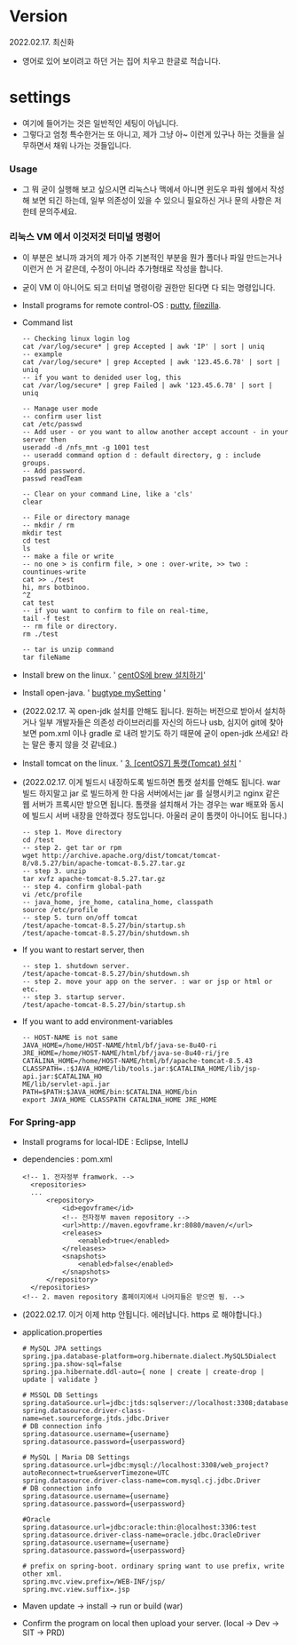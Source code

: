 # Version
2022.02.17. 최신화
- 영어로 있어 보이려고 하던 거는 집어 치우고 한글로 적습니다.

# settings
- 여기에 들어가는 것은 일반적인 세팅이 아닙니다.
- 그렇다고 엄청 특수한거는 또 아니고, 제가 그냥 아~ 이런게 있구나 하는 것들을 실무하면서 채워 나가는 것들입니다.

### Usage
- 그 뭐 굳이 실행해 보고 싶으시면 리눅스나 맥에서 아니면 윈도우 파워 쉘에서 작성해 보면 되긴 하는데, 일부 의존성이 있을 수 있으니 필요하신 거나 문의 사항은 저한테 문의주세요.

### 리눅스 VM 에서 이것저것 터미널 명령어
- 이 부분은 보니까 과거의 제가 아주 기본적인 부분을 뭔가 폴더나 파일 만드는거나 이런거 쓴 거 같은데, 수정이 아니라 추가형태로 작성을 합니다.
- 굳이 VM 이 아니어도 되고 터미널 명령이랑 권한만 된다면 다 되는 명령입니다.
- Install programs for remote control-OS : [putty](https://putty.org/), [filezilla](https://filezilla-project.org/).
- Command list

  ```command shell
  -- Checking linux login log
  cat /var/log/secure* | grep Accepted | awk 'IP' | sort | uniq
  -- example
  cat /var/log/secure* | grep Accepted | awk '123.45.6.78' | sort | uniq
  -- if you want to denided user log, this
  cat /var/log/secure* | grep Failed | awk '123.45.6.78' | sort | uniq
  
  -- Manage user mode
  -- confirm user list
  cat /etc/passwd
  -- Add user - or you want to allow another accept account - in your server then
  useradd -d /nfs_mnt -g 1001 test
  -- useradd command option d : default directory, g : include groups.
  -- Add password.
  passwd readTeam
  
  -- Clear on your command Line, like a 'cls'
  clear
  
  -- File or directory manage
  -- mkdir / rm
  mkdir test
  cd test
  ls
  -- make a file or write
  -- no one > is confirm file, > one : over-write, >> two : countinues-write 
  cat >> ./test
  hi, mrs botbinoo.
  ^Z
  cat test
  -- if you want to confirm to file on real-time,
  tail -f test
  -- rm file or directory.
  rm ./test
  
  -- tar is unzip command
  tar fileName
  ```

- Install brew on the linux. ' [centOS에 brew 설치하기](https://cuter74.tistory.com/35)'

- Install open-java. ' [bugtype mySetting](https://github.com/bugtype/mySetting) '
- (2022.02.17. 꼭 open-jdk 설치를 안해도 됩니다. 원하는 버전으로 받아서 설치하거나 일부 개발자들은 의존성 라이브러리를 자신의 하드나 usb, 심지어 git에 찾아보면 pom.xml 이나 gradle 로 내려 받기도 하기 때문에 굳이 open-jdk 쓰세요! 라는 말은 좋지 않을 것 같네요.)

- Install tomcat on the linux. ' [3. [centOS7] 톰캣(Tomcat) 설치](https://goddaehee.tistory.com/74) '
- (2022.02.17. 이게 빌드시 내장하도록 빌드하면 톰캣 설치를 안해도 됩니다. war 빌드 하지말고 jar 로 빌드하게 한 다음 서버에서는 jar 를 실행시키고 nginx 같은 웹 서버가 프록시만 받으면 됩니다. 톰캣을 설치해서 가는 경우는 war 배포와 동시에 빌드시 서버 내장을 안하겠다 정도입니다. 아울러 굳이 톰캣이 아니어도 됩니다.)

  ```command shell
  -- step 1. Move directory
  cd /test
  -- step 2. get tar or rpm
  wget http://archive.apache.org/dist/tomcat/tomcat-8/v8.5.27/bin/apache-tomcat-8.5.27.tar.gz
  -- step 3. unzip
  tar xvfz apache-tomcat-8.5.27.tar.gz
  -- step 4. confirm global-path 
  vi /etc/profile
  -- java_home, jre_home, catalina_home, classpath
  source /etc/profile
  -- step 5. turn on/off tomcat
  /test/apache-tomcat-8.5.27/bin/startup.sh
  /test/apache-tomcat-8.5.27/bin/shutdown.sh
  ```

- If you want to restart server, then

  ```command shell
  -- step 1. shutdown server.
  /test/apache-tomcat-8.5.27/bin/shutdown.sh
  -- step 2. move your app on the server. : war or jsp or html or etc.
  -- step 3. startup server.
  /test/apache-tomcat-8.5.27/bin/startup.sh
  ```

- If you want to add environment-variables

  ```
  -- HOST-NAME is not same
  JAVA_HOME=/home/HOST-NAME/html/bf/java-se-8u40-ri
  JRE_HOME=/home/HOST-NAME/html/bf/java-se-8u40-ri/jre
  CATALINA_HOME=/home/HOST-NAME/html/bf/apache-tomcat-8.5.43
  CLASSPATH=.:$JAVA_HOME/lib/tools.jar:$CATALINA_HOME/lib/jsp-api.jar:$CATALINA_HO
  ME/lib/servlet-api.jar
  PATH=$PATH:$JAVA_HOME/bin:$CATALINA_HOME/bin
  export JAVA_HOME CLASSPATH CATALINA_HOME JRE_HOME
  ```


### For Spring-app

- Install programs for local-IDE : Eclipse, IntellJ

- dependencies : pom.xml

  ```
  <!-- 1. 전자정부 framwork. -->
  	<repositories>
  	...
  		<repository>
  			<id>egovframe</id>
  			<!-- 전자정부 maven repository -->
  			<url>http://maven.egovframe.kr:8080/maven/</url>
  			<releases>
  				<enabled>true</enabled>
  			</releases>
  			<snapshots>
  				<enabled>false</enabled>
  			</snapshots>
  		</repository>
  	</repositories>
  <!-- 2. maven repository 홈페이지에서 나머지들은 받으면 됨. -->
  ```
- (2022.02.17. 이거 이제 http 안됩니다. 에러납니다. https 로 해야합니다.)

- application.properties

  ```
  # MySQL JPA settings
  spring.jpa.database-platform=org.hibernate.dialect.MySQL5Dialect
  spring.jpa.show-sql=false
  spring.jpa.hibernate.ddl-auto={ none | create | create-drop | update | validate }
  
  # MSSQL DB Settings
  spring.dataSource.url=jdbc:jtds:sqlserver://localhost:3308;databaseName=Test_web
  spring.datasource.driver-class-name=net.sourceforge.jtds.jdbc.Driver
  # DB connection info
  spring.datasource.username={username}
  spring.datasource.password={userpassword}
  
  # MySQL | Maria DB Settings
  spring.datasource.url=jdbc:mysql://localhost:3308/web_project?autoReconnect=true&serverTimezone=UTC
  spring.datasource.driver-class-name=com.mysql.cj.jdbc.Driver
  # DB connection info
  spring.datasource.username={username}
  spring.datasource.password={userpassword}
  
  #Oracle
  spring.datasource.url=jdbc:oracle:thin:@localhost:3306:test
  spring.datasource.driver-class-name=oracle.jdbc.OracleDriver
  spring.datasource.username={username}
  spring.datasource.password={userpassword}
  
  # prefix on spring-boot. ordinary spring want to use prefix, write other xml.
  spring.mvc.view.prefix=/WEB-INF/jsp/
  spring.mvc.view.suffix=.jsp
  
  ```

- Maven update -> install -> run or build (war)
- Confirm the program on local then upload your server.  (local -> Dev -> SIT -> PRD)



